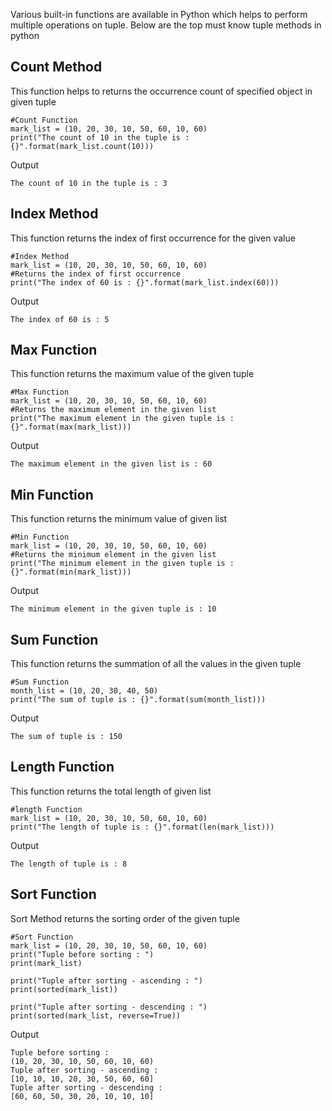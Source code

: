 Various built-in functions are available in Python which helps to perform multiple operations on tuple. Below are the top must know tuple methods in python

## **Count Method**
This function helps to returns the occurrence count of specified object in given tuple

    #Count Function
    mark_list = (10, 20, 30, 10, 50, 60, 10, 60)
    print("The count of 10 in the tuple is : {}".format(mark_list.count(10)))

 Output

    The count of 10 in the tuple is : 3

## **Index Method**
This function returns the index of first occurrence for the given value

    #Index Method
    mark_list = (10, 20, 30, 10, 50, 60, 10, 60)
    #Returns the index of first occurrence
    print("The index of 60 is : {}".format(mark_list.index(60)))

 Output

    The index of 60 is : 5


## **Max Function**
This function returns the maximum value of the given tuple 

    #Max Function
    mark_list = (10, 20, 30, 10, 50, 60, 10, 60)
    #Returns the maximum element in the given list
    print("The maximum element in the given tuple is : {}".format(max(mark_list)))

 Output

    The maximum element in the given list is : 60

## **Min Function**
This function returns the minimum value of given list 

    #Min Function
    mark_list = (10, 20, 30, 10, 50, 60, 10, 60)
    #Returns the minimum element in the given list
    print("The minimum element in the given tuple is : {}".format(min(mark_list)))

 Output

    The minimum element in the given tuple is : 10

## **Sum Function**
This function returns the summation of all the values in the given tuple

    #Sum Function
    month_list = (10, 20, 30, 40, 50)
    print("The sum of tuple is : {}".format(sum(month_list)))

 Output

    The sum of tuple is : 150

## **Length Function**
This function returns the total length of given list

    #length Function
    mark_list = (10, 20, 30, 10, 50, 60, 10, 60)
    print("The length of tuple is : {}".format(len(mark_list)))

 Output

    The length of tuple is : 8

## **Sort Function**
Sort Method returns the sorting order of the given tuple

    #Sort Function
    mark_list = (10, 20, 30, 10, 50, 60, 10, 60)
    print("Tuple before sorting : ")
    print(mark_list)

    print("Tuple after sorting - ascending : ")
    print(sorted(mark_list))

    print("Tuple after sorting - descending : ")
    print(sorted(mark_list, reverse=True))

 Output
    
    Tuple before sorting : 
    (10, 20, 30, 10, 50, 60, 10, 60)
    Tuple after sorting - ascending : 
    [10, 10, 10, 20, 30, 50, 60, 60]
    Tuple after sorting - descending : 
    [60, 60, 50, 30, 20, 10, 10, 10]